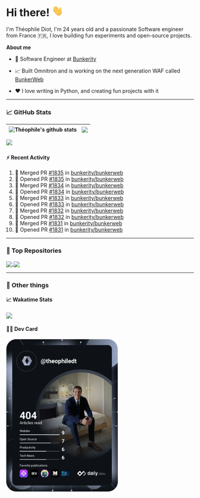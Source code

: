 # Hi there! <img src="./wave.gif" width="30px" height="30px" />

I'm Théophile Diot, I'm 24 years old and a passionate Software engineer from France 🇫🇷, I love building fun experiments and open-source projects.

**About me**

- 💼 Software Engineer at [Bunkerity](https://www.bunkerity.com/)

- 📈 Built Omnitron and is working on the next generation WAF called [BunkerWeb](https://www.bunkerweb.io)

- ❤️ I love writing in Python, and creating fun projects with it

---

### 📈 GitHub Stats

| <img align="center" src="https://github-readme-stats.vercel.app/api?username=TheophileDiot&show_icons=true&include_all_commits=true&theme=algolia&hide_border=true&rank_icon=github" alt="Théophile's github stats" /> | <img align="center" src="https://github-readme-stats.vercel.app/api/top-langs/?username=TheophileDiot&layout=compact&theme=algolia&hide_border=true" /> |
| ---------------------------------------------------------------------------------------------------------------------------------------------------------------------------------------------------------------------- | ------------------------------------------------------------------------------------------------------------------------------------------------------- |

![](https://github-readme-activity-graph.vercel.app/graph?username=TheophileDiot&theme=tokyo-night)

#### :zap: Recent Activity

<!--START_SECTION:activity-->
1. 🎉 Merged PR [#1835](https://github.com/bunkerity/bunkerweb/pull/1835) in [bunkerity/bunkerweb](https://github.com/bunkerity/bunkerweb)
2. 💪 Opened PR [#1835](https://github.com/bunkerity/bunkerweb/pull/1835) in [bunkerity/bunkerweb](https://github.com/bunkerity/bunkerweb)
3. 🎉 Merged PR [#1834](https://github.com/bunkerity/bunkerweb/pull/1834) in [bunkerity/bunkerweb](https://github.com/bunkerity/bunkerweb)
4. 💪 Opened PR [#1834](https://github.com/bunkerity/bunkerweb/pull/1834) in [bunkerity/bunkerweb](https://github.com/bunkerity/bunkerweb)
5. 🎉 Merged PR [#1833](https://github.com/bunkerity/bunkerweb/pull/1833) in [bunkerity/bunkerweb](https://github.com/bunkerity/bunkerweb)
6. 💪 Opened PR [#1833](https://github.com/bunkerity/bunkerweb/pull/1833) in [bunkerity/bunkerweb](https://github.com/bunkerity/bunkerweb)
7. 🎉 Merged PR [#1832](https://github.com/bunkerity/bunkerweb/pull/1832) in [bunkerity/bunkerweb](https://github.com/bunkerity/bunkerweb)
8. 💪 Opened PR [#1832](https://github.com/bunkerity/bunkerweb/pull/1832) in [bunkerity/bunkerweb](https://github.com/bunkerity/bunkerweb)
9. 🎉 Merged PR [#1831](https://github.com/bunkerity/bunkerweb/pull/1831) in [bunkerity/bunkerweb](https://github.com/bunkerity/bunkerweb)
10. 💪 Opened PR [#1831](https://github.com/bunkerity/bunkerweb/pull/1831) in [bunkerity/bunkerweb](https://github.com/bunkerity/bunkerweb)
<!--END_SECTION:activity-->

---

### 🔧 Top Repositories

<a href="https://github.com/bunkerity/bunkerweb">
  <img align="center" src="https://github-readme-stats.vercel.app/api/pin/?username=Bunkerity&repo=bunkerweb&theme=algolia" />
</a>
<a href="https://github.com/TheophileDiot/Omnitron">
  <img align="center" src="https://github-readme-stats.vercel.app/api/pin/?username=TheophileDiot&repo=Omnitron&theme=algolia" />
</a>

---

### 🎉 Other things

#### 📈 Wakatime Stats

<a href="https://wakatime.com/@theophile_bunkerity">
  <img align="center" src="https://github-readme-stats.vercel.app/api/wakatime?username=3aa5ce41-c253-43d9-8441-a721e446a45f&layout=compact&theme=algolia" />
</a>

#### 👨‍💻 Dev Card

<a href="https://app.daily.dev/TheophileDt">
  <img src="./devcard.svg" width="300" alt="Théophile Diot's Dev Card"/>
</a>
